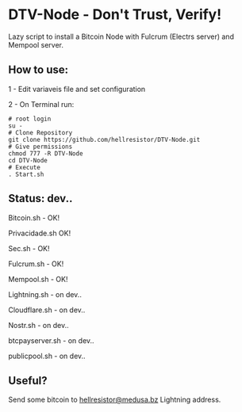 # DTV-Node - Don't Trust, Verify!
Lazy script to install a Bitcoin Node with Fulcrum (Electrs server) and Mempool server.


## How to use:
1 - Edit  variaveis  file and set configuration

2 - On Terminal run:
```
# root login
su -
# Clone Repository
git clone https://github.com/hellresistor/DTV-Node.git
# Give permissions
chmod 777 -R DTV-Node
cd DTV-Node
# Execute
. Start.sh
```


## Status: dev..
Bitcoin.sh - OK!

Privacidade.sh OK!

Sec.sh - OK!

Fulcrum.sh - OK!

Mempool.sh - OK!


Lightning.sh - on dev..

Cloudflare.sh - on dev..

Nostr.sh - on dev..

btcpayserver.sh - on dev..

publicpool.sh - on dev..


## Useful?
Send some bitcoin to  hellresistor@medusa.bz  Lightning address.
